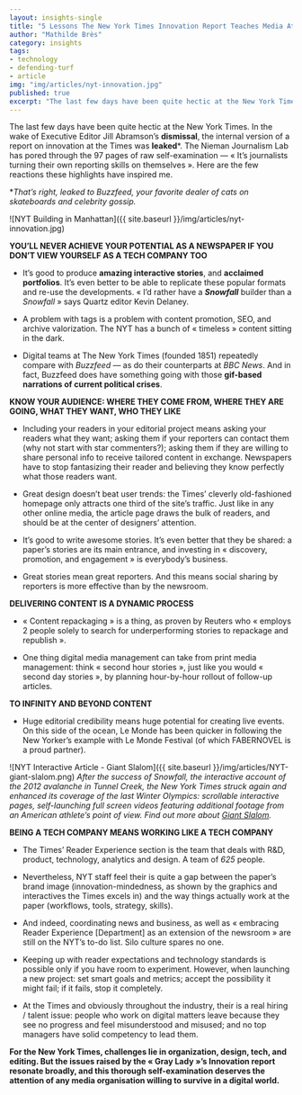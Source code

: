 ```yaml
---
layout: insights-single
title: "5 Lessons The New York Times Innovation Report Teaches Media At The Digital Age"
author: "Mathilde Brès"
category: insights
tags:
- technology
- defending-turf
- article
img: "img/articles/nyt-innovation.jpg"
published: true
excerpt: "The last few days have been quite hectic at the New York Times. In the wake of Executive Editor Jill Abramson’s dismissal, the internal version of a report on innovation at the Times was leaked*. The Nieman Journalism Lab has pored through the 97 pages of raw self-examination — « It’s journalists turning their own reporting skills on themselves »."
---
```


The last few days have been quite hectic at the New York Times. In the wake of Executive Editor Jill Abramson’s **dismissal**, the internal version of a report on innovation at the Times was **leaked***. The Nieman Journalism Lab has pored through the 97 pages of raw self-examination — « It’s journalists turning their own reporting skills on themselves ». Here are the few reactions these highlights have inspired me.

**That’s right, leaked to Buzzfeed, your favorite dealer of cats on skateboards and celebrity gossip.*



![NYT Building in Manhattan]({{ site.baseurl }}/img/articles/nyt-innovation.jpg)


**YOU’LL NEVER ACHIEVE YOUR POTENTIAL AS A NEWSPAPER IF YOU DON’T VIEW YOURSELF AS A TECH COMPANY TOO**

- It’s good to produce **amazing interactive stories**, and **acclaimed portfolios**. It’s even better to be able to replicate these popular formats and re-use the developments. « I’d rather have a **_Snowfall_** builder than a *Snowfall* » says Quartz editor Kevin Delaney.

- A problem with tags is a problem with content promotion, SEO, and archive valorization. The NYT has a bunch of « timeless » content sitting in the dark.

- Digital teams at The New York Times (founded 1851) repeatedly compare with *Buzzfeed* — as do their counterparts at *BBC News*. And in fact, Buzzfeed does have something going with those **gif-based narrations of current political crises**.

 

**KNOW YOUR AUDIENCE: WHERE THEY COME FROM, WHERE THEY ARE GOING, WHAT THEY WANT, WHO THEY LIKE**

- Including your readers in your editorial project means asking your readers what they want; asking them if your reporters can contact them (why not start with star commenters?); asking them if they are willing to share personal info to receive tailored content in exchange. Newspapers have to stop fantasizing their reader and believing they know perfectly what those readers want.

- Great design doesn’t beat user trends: the Times’ cleverly old-fashioned homepage only attracts one third of the site’s traffic. Just like in any other online media, the article page draws the bulk of readers, and should be at the center of designers’ attention.

- It’s good to write awesome stories. It’s even better that they be shared: a paper’s stories are its main entrance, and investing in « discovery, promotion, and engagement » is everybody’s business.

- Great stories mean great reporters. And this means social sharing by reporters is more effective than by the newsroom.

 

**DELIVERING CONTENT IS A DYNAMIC PROCESS**

- « Content repackaging » is a thing, as proven by Reuters who « employs 2 people solely to search for underperforming stories to repackage and republish ».

- One thing digital media management can take from print media management: think « second hour stories », just like you would « second day stories », by planning hour-by-hour rollout of follow-up articles.

  

**TO INFINITY AND BEYOND CONTENT**

- Huge editorial credibility means huge potential for creating live events. On this side of the ocean, Le Monde has been quicker in following the New Yorker’s example with Le Monde Festival (of which FABERNOVEL is a proud partner).


![NYT Interactive Article - Giant Slalom]({{ site.baseurl }}/img/articles/NYT-giant-slalom.png)
*After the success of Snowfall, the interactive account of the 2012 avalanche in Tunnel Creek, the New York Times struck again and enhanced its coverage of the last Winter Olympics: scrollable interactive pages, self-launching full screen videos featuring additional footage from an American athlete’s point of view. Find out more about [Giant Slalom](http://www.nytimes.com/newsgraphics/2014/sochi-olympics/giant-slalom.html).*

 

**BEING A TECH COMPANY MEANS WORKING LIKE A TECH COMPANY**

- The Times’ Reader Experience section is the team that deals with R&D, product, technology, analytics and design. A team of *625* people.

- Nevertheless, NYT staff feel their is quite a gap between the paper’s brand image (innovation-mindedness, as shown by the graphics and interactives the Times excels in) and the way things actually work at the paper (workflows, tools, strategy, skills).

- And indeed, coordinating news and business, as well as « embracing Reader Experience [Department] as an extension of the newsroom » are still on the NYT’s to-do list. Silo culture spares no one.

- Keeping up with reader expectations and technology standards is possible only if you have room to experiment. However, when launching a new project: set smart goals and metrics; accept the possibility it might fail; if it fails, stop it completely.

- At the Times and obviously throughout the industry, their is a real hiring / talent issue: people who work on digital matters leave because they see no progress and feel misunderstood and misused; and no top managers have solid competency to lead them.

 

**For the New York Times, challenges lie in organization, design, tech, and editing. But the issues raised by the « Gray Lady »’s Innovation report resonate broadly, and this thorough self-examination deserves the attention of any media organisation willing to survive in a digital world.**

